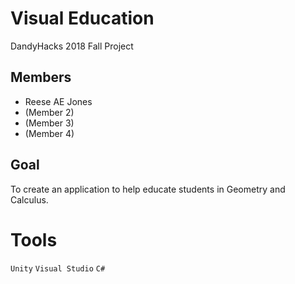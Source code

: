 # Visual Education
DandyHacks 2018 Fall Project

## Members
 - Reese AE Jones
 - (Member 2)
 - (Member 3)
 - (Member 4)

## Goal
To create an application to help educate students in Geometry and Calculus.

# Tools
`Unity` `Visual Studio` `C#`

